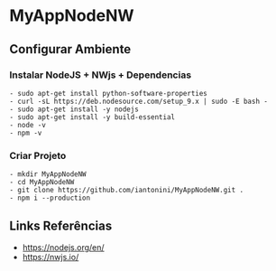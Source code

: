 # MyAppNodeNW

## Configurar Ambiente

  ### Instalar NodeJS + NWjs + Dependencias
    - sudo apt-get install python-software-properties 
    - curl -sL https://deb.nodesource.com/setup_9.x | sudo -E bash -
    - sudo apt-get install -y nodejs
    - sudo apt-get install -y build-essential
    - node -v
    - npm -v

  ### Criar Projeto
  	- mkdir MyAppNodeNW
	- cd MyAppNodeNW
	- git clone https://github.com/iantonini/MyAppNodeNW.git .
	- npm i --production

## Links Referências
 - https://nodejs.org/en/
 - https://nwjs.io/
